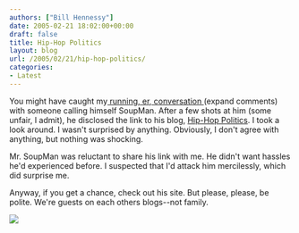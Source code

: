 ```yaml
---
authors: ["Bill Hennessy"]
date: 2005-02-21 18:02:00+00:00
draft: false
title: Hip-Hop Politics
layout: blog
url: /2005/02/21/hip-hop-politics/
categories:
- Latest
---
```


You might have caught my[ running, er, conversation ](https://blog.billhennessy.com/blogs/hennessys_view/archive/2005/02/17/1115.aspx) (expand comments) with someone calling himself SoupMan. After a few shots at him (some unfair, I admit), he disclosed the link to his blog, [Hip-Hop Politics](https://hiphoppolitics.blogspot.com/). I took a look around. I wasn't surprised by anything. Obviously, I don't agree with anything, but nothing was shocking.




Mr. SoupMan was reluctant to share his link with me. He didn't want hassles he'd experienced before. I suspected that I'd attack him mercilessly, which did surprise me.




Anyway, if you get a chance, check out his site. But please, please, be polite. We're guests on each others blogs--not family.

![](https://blog.billhennessy.com/aggbug.aspx?PostID=1169)


